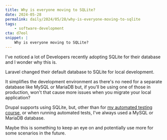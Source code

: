 ```yaml
---
title: Why is everyone moving to SQLite?
date: 2024-05-28
permalink: daily/2024/05/28/why-is-everyone-moving-to-sqlite
tags:
    - software-development
cta: d7eol
snippet: |
    Why is everyone moving to SQLite?
---
```


I've noticed a lot of Developers recently adopting SQLite for their database and I wonder why this is.

Laravel changed their default database to SQLite for local development.

It simplifies the development environment as there's no need for a separate database like MySQL or MariaDB but, if you'll be using one of those in production, won't that cause more issues when you migrate your local application?

Drupal supports using SQLite, but, other than for [my automated testing course][course], or when running automated tests, I've always used a MySQL or MariaDB database.

Maybe this is something to keep an eye on and potentially use more for some scenarios in the future.

[course]: {{site.url}}/atdc
